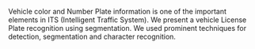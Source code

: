 Vehicle color and Number Plate information is one of the important elements in ITS (Intelligent Traffic System). We present a vehicle License Plate recognition using segmentation. We used prominent techniques for detection, segmentation and character recognition.
